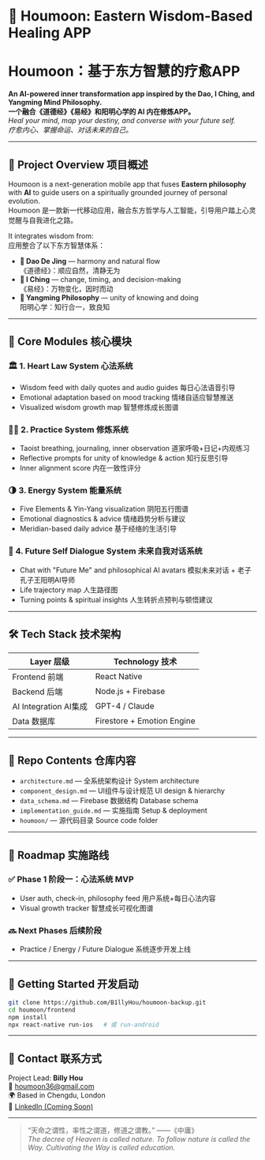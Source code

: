 
# 🧠 Houmoon: Eastern Wisdom-Based Healing APP  
#    Houmoon：基于东方智慧的疗愈APP

**An AI-powered inner transformation app inspired by the Dao, I Ching, and Yangming Mind Philosophy.**  
**一个融合《道德经》《易经》和阳明心学的 AI 内在修炼APP。**  
*Heal your mind, map your destiny, and converse with your future self.*  
*疗愈内心、掌握命运、对话未来的自己。*

---

## 🌟 Project Overview 项目概述

Houmoon is a next-generation mobile app that fuses **Eastern philosophy** with **AI** to guide users on a spiritually grounded journey of personal evolution.  
Houmoon 是一款新一代移动应用，融合东方哲学与人工智能，引导用户踏上心灵觉醒与自我进化之路。

It integrates wisdom from:  
应用整合了以下东方智慧体系：
- **🧘 Dao De Jing** — harmony and natural flow  
  《道德经》：顺应自然，清静无为
- **🧬 I Ching** — change, timing, and decision-making  
  《易经》：万物变化，因时而动
- **🧠 Yangming Philosophy** — unity of knowing and doing  
  阳明心学：知行合一，致良知

---

## 🧩 Core Modules 核心模块

### 🏛 1. Heart Law System 心法系统
- Wisdom feed with daily quotes and audio guides 每日心法语音引导
- Emotional adaptation based on mood tracking 情绪自适应智慧推送
- Visualized wisdom growth map 智慧修炼成长图谱

### 🧘‍♀️ 2. Practice System 修炼系统
- Taoist breathing, journaling, inner observation 道家呼吸+日记+内观练习
- Reflective prompts for unity of knowledge & action 知行反思引导
- Inner alignment score 内在一致性评分

### 🌗 3. Energy System 能量系统
- Five Elements & Yin-Yang visualization 阴阳五行图谱
- Emotional diagnostics & advice 情绪趋势分析与建议
- Meridian-based daily advice 基于经络的生活引导

### 🔮 4. Future Self Dialogue System 未来自我对话系统
- Chat with "Future Me" and philosophical AI avatars 模拟未来对话 + 老子孔子王阳明AI导师
- Life trajectory map 人生路径图
- Turning points & spiritual insights 人生转折点预判与顿悟建议

---

## 🛠️ Tech Stack 技术架构

| Layer 层级 | Technology 技术 |
|------------|------------------|
| Frontend 前端 | React Native |
| Backend 后端  | Node.js + Firebase |
| AI Integration AI集成 | GPT-4 / Claude |
| Data 数据库 | Firestore + Emotion Engine |

---

## 📁 Repo Contents 仓库内容

- `architecture.md` — 全系统架构设计 System architecture
- `component_design.md` — UI组件与设计规范 UI design & hierarchy
- `data_schema.md` — Firebase 数据结构 Database schema
- `implementation_guide.md` — 实施指南 Setup & deployment
- `houmoon/` — 源代码目录 Source code folder

---

## 🚀 Roadmap 实施路线

### ✅ Phase 1 阶段一：心法系统 MVP
- User auth, check-in, philosophy feed 用户系统+每日心法内容
- Visual growth tracker 智慧成长可视化图谱

### 🔜 Next Phases 后续阶段
- Practice / Energy / Future Dialogue 系统逐步开发上线

---

## 🧪 Getting Started 开发启动

```bash
git clone https://github.com/B1llyHou/houmoon-backup.git
cd houmoon/frontend
npm install
npx react-native run-ios   # 或 run-android
```

---

## 💌 Contact 联系方式

Project Lead: **Billy Hou**  
📧 houmoon36@gmail.com  
🌍 Based in Chengdu, London  
📘 [LinkedIn (Coming Soon)](https://www.linkedin.com)

---

> “天命之谓性，率性之谓道，修道之谓教。” ——《中庸》  
> *The decree of Heaven is called nature. To follow nature is called the Way. Cultivating the Way is called education.*

